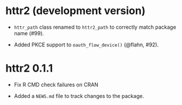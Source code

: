# httr2 (development version)

* `httr_path` class renamed to `httr2_path` to correctly match package name 
  (#99).

* Added PKCE support to `oauth_flow_device()` (@flahn, #92).

# httr2 0.1.1

* Fix R CMD check failures on CRAN

* Added a `NEWS.md` file to track changes to the package.
